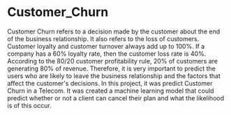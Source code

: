 # Customer_Churn
Customer Churn refers to a decision made by the customer about the end of the business relationship. It also refers to the loss of customers. 
Customer loyalty and customer turnover always add up to 100%. If a company has a 60% loyalty rate, then the customer loss rate is 40%. According to the 80/20 customer profitability rule, 20% of customers are generating 80% of revenue. 
Therefore, it is very important to predict the users who are likely to leave the business relationship and the factors that affect the customer's decisions.
In this project, it was predict Customer Churn in a Telecom.
It was created a machine learning model that could predict whether or not a client can cancel their plan and what the likelihood is of this occur.
